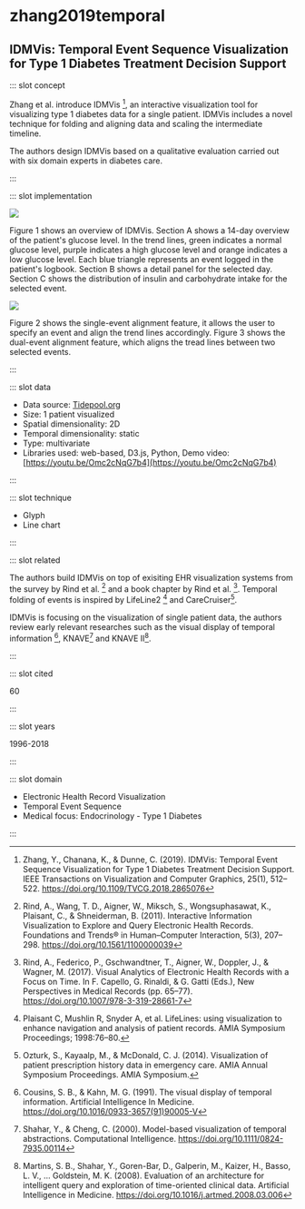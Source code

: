 # zhang2019temporal

## IDMVis: Temporal Event Sequence Visualization for Type 1 Diabetes Treatment Decision Support

<Paper>

::: slot concept

Zhang et al. introduce IDMVis [^Zhang], an interactive visualization tool for visualizing type 1 diabetes data for a single patient. IDMVis includes a novel technique for folding and aligning data and scaling the intermediate timeline.

The authors design IDMVis based on a qualitative evaluation carried out with six domain experts in diabetes care.

:::

::: slot implementation

![](https://share.henry.wang/za2yO4/dIuBXhJdfM+)

Figure 1 shows an overview of IDMVis. Section A shows a 14-day overview of the patient's glucose level. In the trend lines, green indicates a normal glucose level, purple indicates a high glucose level and orange indicates a low glucose level. Each blue triangle represents an event logged in the patient's logbook. Section B shows a detail panel for the selected day. Section C shows the distribution of insulin and carbohydrate intake for the selected event.

<div class="even">

![](https://share.henry.wang/RUpp4w/9aWWJY6bZf+)

Figure 2 shows the single-event alignment feature, it allows the user to specify an event and align the trend lines accordingly. Figure 3 shows the dual-event alignment feature, which aligns the tread lines between two selected events.

</div>

:::

::: slot data

- Data source: [Tidepool.org](https://Tidepool.org)
- Size: 1 patient visualized
- Spatial dimensionality: 2D
- Temporal dimensionality: static
- Type: multivariate
- Libraries used: web-based, D3.js, Python, Demo video: [https://youtu.be/Omc2cNqG7b4](https://youtu.be/Omc2cNqG7b4)

:::

::: slot technique

- Glyph
- Line chart

:::

::: slot related

The authors build IDMVis on top of exisiting EHR visualization systems from the survey by Rind et al. [^Rind] and a book chapter by Rind et al. [^Rindb]. Temporal folding of events is inspired by LifeLine2 [^LifeLine2] and CareCruiser[^CareCruiser].

IDMVis is focusing on the visualization of single patient data, the authors review early relevant researches such as the visual display of temporal information [^VDT], KNAVE[^KNAVE] and KNAVE II[^KNAVE2].

:::

::: slot cited

60

:::

::: slot years

1996-2018

:::

::: slot domain

- Electronic Health Record Visualization
- Temporal Event Sequence
- Medical focus: Endocrinology - Type 1 Diabetes

:::

</Paper>

[^Zhang]: Zhang, Y., Chanana, K., & Dunne, C. (2019). IDMVis: Temporal Event Sequence Visualization for Type 1 Diabetes Treatment Decision Support. IEEE Transactions on Visualization and Computer Graphics, 25(1), 512–522. https://doi.org/10.1109/TVCG.2018.2865076

[^Rind]: Rind, A., Wang, T. D., Aigner, W., Miksch, S., Wongsuphasawat, K., Plaisant, C., & Shneiderman, B. (2011). Interactive Information Visualization to Explore and Query Electronic Health Records. Foundations and Trends® in Human–Computer Interaction, 5(3), 207–298. https://doi.org/10.1561/1100000039

[^Rindb]: Rind, A., Federico, P., Gschwandtner, T., Aigner, W., Doppler, J., & Wagner, M. (2017). Visual Analytics of Electronic Health Records with a Focus on Time. In F. Capello, G. Rinaldi, & G. Gatti (Eds.), New Perspectives in Medical Records (pp. 65–77). https://doi.org/10.1007/978-3-319-28661-7

[^LifeLine2]: Plaisant C, Mushlin R, Snyder A, et al. LifeLines: using visualization to enhance navigation and analysis of patient records. AMIA Symposium Proceedings; 1998:76–80.

[^CareCruiser]: Ozturk, S., Kayaalp, M., & McDonald, C. J. (2014). Visualization of patient prescription history data in emergency care. AMIA Annual Symposium Proceedings. AMIA Symposium.

[^VDT]: Cousins, S. B., & Kahn, M. G. (1991). The visual display of temporal information. Artificial Intelligence In Medicine. https://doi.org/10.1016/0933-3657(91)90005-V

[^KNAVE]: Shahar, Y., & Cheng, C. (2000). Model-based visualization of temporal abstractions. Computational Intelligence. https://doi.org/10.1111/0824-7935.00114

[^KNAVE2]: Martins, S. B., Shahar, Y., Goren-Bar, D., Galperin, M., Kaizer, H., Basso, L. V., … Goldstein, M. K. (2008). Evaluation of an architecture for intelligent query and exploration of time-oriented clinical data. Artificial Intelligence in Medicine. https://doi.org/10.1016/j.artmed.2008.03.006

